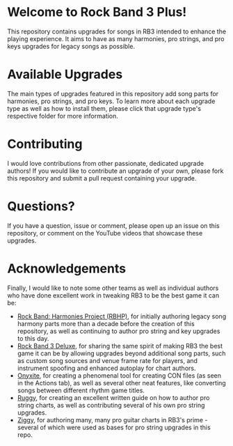 # Welcome to Rock Band 3 Plus!
This repository contains upgrades for songs in RB3 intended to enhance the playing experience. It aims to have as many harmonies, pro strings, and pro keys upgrades for legacy songs as possible.

# Available Upgrades
The main types of upgrades featured in this repository add song parts for harmonies, pro strings, and pro keys. To learn more about each upgrade type as well as how to install them, please click that upgrade type's respective folder for more information.

# Contributing
I would love contributions from other passionate, dedicated upgrade authors! If you would like to contribute an upgrade of your own, please fork this repository and submit a pull request containing your upgrade.

# Questions?
If you have a question, issue or comment, please open up an issue on this repository, or comment on the YouTube videos that showcase these upgrades.

# Acknowledgements
Finally, I would like to note some other teams as well as individual authors who have done excellent work in tweaking RB3 to be the best game it can be:
- [Rock Band: Harmonies Project (RBHP)](https://github.com/FujiSkunk/rbhp), for initially authoring legacy song harmony parts more than a decade before the creation of this repository, as well as continuing to author pro string and key upgrades to this day.
- [Rock Band 3 Deluxe](https://github.com/jnackmclain/rock-band-3-deluxe), for sharing the same spirit of making RB3 the best game it can be by allowing upgrades beyond additional song parts, such as custom song sources and venue frame rate for players, and instrument spoofing and enhanced autoplay for chart authors.
- [Onyxite](https://github.com/mtolly/onyxite-customs), for creating a phenomenal tool for creating CON files (as seen in the Actions tab), as well as several other neat features, like converting songs between different rhythm game titles.
- [Ruggy](https://therogerland.tumblr.com/proguide), for creating an excellent written guide on how to author pro string charts, as well as contributing several of his own pro string upgrades.
- [Ziggy](https://code.google.com/archive/p/ziggy-pro-editor/), for authoring many, many pro guitar charts in RB3's prime - several of which were used as bases for pro string upgrades in this repo.
